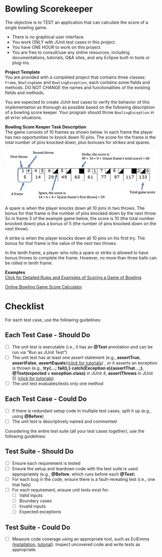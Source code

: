 Bowling Scorekeeper
===
The objective is to TEST an application that can calculate the score of a single bowling game.
- There is no graphical user interface.  
- You work ONLY with JUnit test cases in this project.
- You have ONE HOUR to work on this project.
- You are free to consult/use any online resources, including documentations, tutorials, Q&A sites, and any Eclipse built-in tools or plug-ins.
 

**Project Template**  
You are provided with a completed project that contains three classes: `Frame`, `BowlingGame` and `BowlingException`, each contains some fields and methods. DO NOT CHANGE the names and functionalities of the existing fields and methods.

You are expected to create JUnit test cases to verify the behavior of this implementation as thorough as possible based on the following description of a bowling score keeper. Your program should throw `BowlingException` in all error situations. 

**Bowling Score Keeper Task Description**  
The game consists of 10 frames as shown below. In each frame the player has two opportunities to knock down 10 pins. The score for the frame is the total number of pins knocked down, plus bonuses for strikes and spares.

![ExampleImage](https://github.com/ginaBai/BSK/blob/master/BowlingScoreKeeper/BowlingScoreKeeperExample.png)

A spare is when the player knocks down all 10 pins in two throws. The bonus for that frame is the number of pins knocked down by the next throw. So in frame 3 of the example game below, the score is 10 (the total number knocked down) plus a bonus of 5 (the number of pins knocked down on the next throw).

A strike is when the player knocks down all 10 pins on his first try. The bonus for that frame is the value of the next two throws. 

In the tenth frame, a player who rolls a spare or strike is allowed to have bonus throws to complete the frame. However, no more than three balls can be rolled in tenth frame.

**Examples**  
[Click for Detailed Rules and Examples of Scoring a Game of Bowling](https://slocums.homestead.com/gamescore.html)

[Online Bowling Game Score Calculator](https://bowlinggenius.com)


# Checklist

For each test case, use the following guidelines:
## Each Test Case - Should Do
- [ ] The unit test is executable (i.e., it has an **@Test** annotation and can be run via “Run as JUnit Test”)
- [ ] The unit test has at least one assert statement (e.g., **assertTrue**, **assertFalse**, **assertEquals**)([click for tutorials](https://www.baeldung.com/junit-assertions)) , or it asserts an exception is thrown (e.g., **try{...; fail();} catch(Exception e){assertThat...;}**, **@Test(expected = exception.class)** in JUnit 4, **assertThrows** in JUnit 5) ([click for tutorials](https://www.baeldung.com/junit-assert-exception)). 
- [ ] The unit test evaluates/tests only one method
## Each Test Case - Could Do
- [ ] If there is redundant setup code in multiple test cases, split it up (e.g., using **@Before**)
- [ ] The unit test is descriptively named and commented

Considering the entire test suite (all your test cases together), use the following guidelines: 
## Test Suite - Should Do
- [ ] Ensure each requirement is tested
- [ ] Ensure the setup and teardown code with the test suite is used appropriately (e.g., **@Before**, which runs before each **@Test**)
- [ ] For each bug in the code, ensure there is a fault-revealing test (i.e., one that fails)
- [ ] For each requirement, ensure unit tests exist for:
  - [ ] Valid inputs
  - [ ] Boundary cases
  - [ ] Invalid inputs
  - [ ] Expected exceptions
## Test Suite - Could Do
- [ ] Measure code coverage using an appropriate tool, such as EclEmma ([installation](https://www.eclemma.org/installation.html), [tutorial](https://www.eclipse.org/community/eclipse_newsletter/2015/august/article1.php)). Inspect uncovered code and write tests as appropriate.
